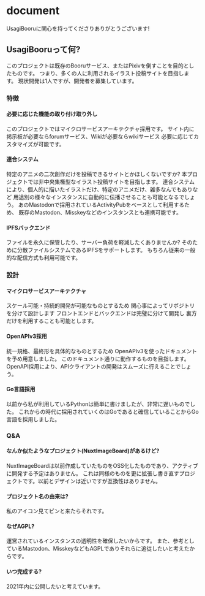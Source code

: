 # document
UsagiBooruに関心を持ってくださりありがとうございます!

## UsagiBooruって何?
このプロジェクトは既存のBooruサービス、またはPixivを倒すことを目的としたものです。
つまり、多くの人に利用されるイラスト投稿サイトを目指します。
現状開発は1人ですが、開発者を募集しています。

### 特徴
#### 必要に応じた機能の取り付け取り外し
このプロジェクトではマイクロサービスアーキテクチャ採用です。
サイト内に掲示板が必要ならforumサービス、Wikiが必要ならwikiサービス
必要に応じてカスタマイズが可能です。

#### 連合システム
特定のアニメの二次創作だけを投稿できるサイトとかほしくないですか?
本プロジェクトでは非中央集権型なイラスト投稿サイトを目指します。
連合システムにより、個人的に描いたイラストだけ、特定のアニメだけ、雑多なんでもありなど
用途別の様々なインスタンスに自動的に伝播させることも可能となるでしょう。
あのMastodonで採用されているActivityPubをベースとして利用するため、
既存のMastodon、Misskeyなどのインスタンスとも連携可能です。

#### IPFSバックエンド
ファイルを永久に保管したり、サーバー負荷を軽減したくありませんか?
そのために分散ファイルシステムであるIPFSをサポートします。
もちろん従来の一般的な配信方式も利用可能です。

### 設計
#### マイクロサービスアーキテクチャ
スケール可能・持続的開発が可能なものとするため
関心事によってリポジトリを分けて設計します
フロントエンドとバックエンドは完璧に分けて開発し
裏方だけを利用することも可能とします。

#### OpenAPIv3採用
統一規格、最終形を具体的なものとするため
OpenAPIv3を使ったドキュメントを予め用意しました。
このドキュメント通りに動作するものを目指します。
OpenAPI採用により、APIクライアントの開発はスムーズに行えることでしょう。

#### Go言語採用
以前から私が利用しているPythonは簡単に書けましたが、非常に遅いものでした。
これからの時代に採用されていくのはGoであると確信していることからGo言語を採用しました。


### Q&A
#### なんか似たようなプロジェクト(NuxtImageBoard)があるけど?
NuxtImageBoardは以前作成していたものをOSS化したものであり、アクティブに開発する予定はありません。
これは同様のものを更に拡張し書き直すプロジェクトです。以前とデザインは近いですが互換性はありません。

#### プロジェクト名の由来は?
私のアイコン見てピンと来たらそれです。

#### なぜAGPL?
運営されているインスタンスの透明性を確保したいからです。
また、参考としているMastodon、MisskeyなどもAGPLでありそれらに追従したいと考えたからです。

#### いつ完成する?
2021年内に公開したいと考えています。